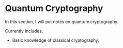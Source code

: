 # Quantum Cryptography

In this section, I will put notes on quantum cryptography.

Currently includes,

- Basic knowledge of classical cryptography.